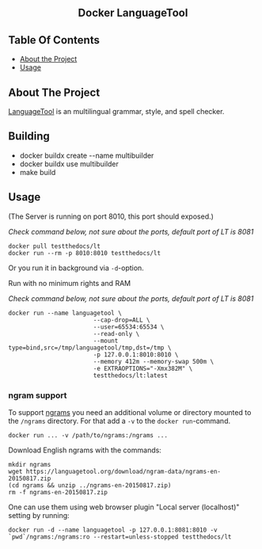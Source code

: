 <h2 align="center">Docker LanguageTool</h2>

<!-- TABLE OF CONTENTS -->
## Table Of Contents

- [About the Project](#about-the-project)
- [Usage](#usage)

## About The Project

[LanguageTool](https://languagetool.org/) is an multilingual grammar, style, and spell checker.



## Building

- docker buildx create --name multibuilder
- docker buildx use multibuilder
- make build

## Usage

(The Server is running on port 8010, this port should exposed.)

*Check command below, not sure about the ports, default port of LT is 8081*

```shell
docker pull testthedocs/lt
docker run --rm -p 8010:8010 testthedocs/lt
```

Or you run it in background via `-d`-option.

Run with no minimum rights and RAM

*Check command below, not sure about the ports, default port of LT is 8081*

``` shell
docker run --name languagetool \
                        --cap-drop=ALL \
                        --user=65534:65534 \
                        --read-only \
                        --mount type=bind,src=/tmp/languagetool/tmp,dst=/tmp \
                        -p 127.0.0.1:8010:8010 \
                        --memory 412m --memory-swap 500m \
                        -e EXTRAOPTIONS="-Xmx382M" \
                        testthedocs/lt:latest
```

### ngram support

To support [ngrams](http://wiki.languagetool.org/finding-errors-using-n-gram-data) you need an additional volume or directory mounted to the
`/ngrams` directory. For that add a `-v` to the `docker run`-command.

```shell
docker run ... -v /path/to/ngrams:/ngrams ...
```

Download English ngrams with the commands:

```shell
mkdir ngrams
wget https://languagetool.org/download/ngram-data/ngrams-en-20150817.zip
(cd ngrams && unzip ../ngrams-en-20150817.zip)
rm -f ngrams-en-20150817.zip
```

One can use them using web browser plugin "Local server (localhost)" setting by running:

```shell
docker run -d --name languagetool -p 127.0.0.1:8081:8010 -v `pwd`/ngrams:/ngrams:ro --restart=unless-stopped testthedocs/lt
```